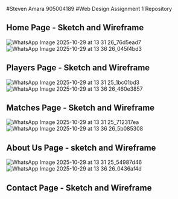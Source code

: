 #Steven Amara 905004189
#Web Design Assignment 1 Repository
## Home Page - Sketch and Wireframe
![WhatsApp Image 2025-10-29 at 13 31 26_76d5ead7](https://github.com/user-attachments/assets/86c907b7-55c6-44a7-b42d-a2b603d1c807)
![WhatsApp Image 2025-10-29 at 13 36 26_045f4bd3](https://github.com/user-attachments/assets/71820ecd-e8bb-4265-a65b-dd8a4c70c5d0)
## Players Page - Sketch and Wireframe
![WhatsApp Image 2025-10-29 at 13 31 25_1bc01bd3](https://github.com/user-attachments/assets/43589ef5-1c8f-4baa-8a4f-812add6b3eb6)
![WhatsApp Image 2025-10-29 at 13 36 26_460e3857](https://github.com/user-attachments/assets/95cfb4ae-5bf1-46aa-b631-b37c536761fd)
## Matches Page - Sketch and Wireframe
![WhatsApp Image 2025-10-29 at 13 31 25_712317ea](https://github.com/user-attachments/assets/a1476e6e-3c5b-4a84-92e0-c0822155c2e4)
![WhatsApp Image 2025-10-29 at 13 36 26_5b085308](https://github.com/user-attachments/assets/0442c3bd-33b4-429b-a78e-fe1ae3c176b1)
## About Us Page - sketch and Wireframe
![WhatsApp Image 2025-10-29 at 13 31 25_54987d46](https://github.com/user-attachments/assets/4b78ed62-dfad-48f3-89bc-c96c22888612)
![WhatsApp Image 2025-10-29 at 13 36 26_0436af4d](https://github.com/user-attachments/assets/42e250a9-55df-47fc-ad29-bdaf3193888e)
## Contact Page - Sketch and Wireframe

